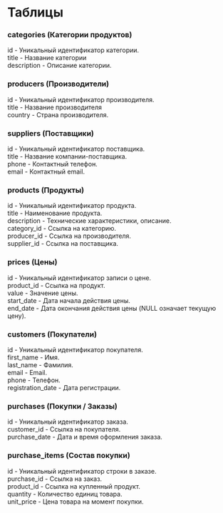# Таблицы

### categories (Категории продуктов)
id - Уникальный идентификатор категории.  
title - Название категории  
description - Описание категории.

### producers (Производители)
id - Уникальный идентификатор производителя.  
title - Название производителя  
country - Страна производителя.

### suppliers (Поставщики)
id - Уникальный идентификатор поставщика.  
title - Название компании-поставщика.  
phone - Контактный телефон.  
email - Контактный email.

### products (Продукты)
id - Уникальный идентификатор продукта.  
title - Наименование продукта.  
description - Технические характеристики, описание.  
category_id - Ссылка на категорию.  
producer_id - Ссылка на производителя.  
supplier_id - Ссылка на поставщика.

### prices (Цены)
id - Уникальный идентификатор записи о цене.  
product_id - Ссылка на продукт.  
value - Значение цены.   
start_date - Дата начала действия цены.  
end_date - Дата окончания действия цены (NULL означает текущую цену).

### customers (Покупатели)
id - Уникальный идентификатор покупателя.  
first_name - Имя.  
last_name - Фамилия.  
email - Email.  
phone - Телефон.  
registration_date - Дата регистрации.

### purchases (Покупки / Заказы)
id - Уникальный идентификатор заказа.  
customer_id - Ссылка на покупателя.  
purchase_date - Дата и время оформления заказа.

### purchase_items (Состав покупки)
id - Уникальный идентификатор строки в заказе.  
purchase_id - Ссылка на заказ.  
product_id - Ссылка на купленный продукт.  
quantity - Количество единиц товара.  
unit_price - Цена товара на момент покупки.